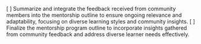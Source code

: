 [ ] Summarize and integrate the feedback received from community members into the mentorship outline to ensure ongoing relevance and adaptability, focusing on diverse learning styles and community insights.
[ ] Finalize the mentorship program outline to incorporate insights gathered from community feedback and address diverse learner needs effectively.